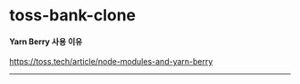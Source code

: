 # toss-bank-clone

#### Yarn Berry 사용 이유

https://toss.tech/article/node-modules-and-yarn-berry

---

